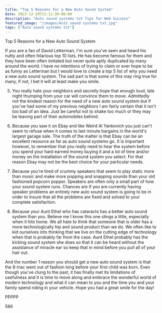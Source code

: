 ```yaml
---
title: "Top 5 Reasons for a New Auto Sound System"
date: 2023-12-29T11:11:30-08:00
description: "Auto sound systems txt Tips for Web Success"
featured_image: "/images/Auto sound systems txt.jpg"
tags: ["Auto sound systems txt"]
---
```


Top 5 Reasons for a New Auto Sound System

If you are a fan of David Letterman, I'm sure you've seen and heard his nutty and often hilarious top 10 lists. He has become famous for them and they have been often imitated but never quite aptly duplicated by many around the world. I have no intentions of trying to claim or ever hope to be as funny as Letterman but I would love to create a top 5 list of why you need a new auto sound system. The sad part is that some of this may ring true for many, if not, I bet it will at least make you smile.

5) You really hate your neighbors and secretly hope that enough loud, late night                  thumping from your car will convince them to move. Admittedly not the kindest 	reason for the need of a new auto sound system but if you've had some of my previous neighbors I am fairly certain that it isn't too bad of an idea. Just be 	careful not to shake too much or they may be leaving part of their automobiles behind.

4) Because you saw it on Ebay and like Weird Al Yankovich you just can't seem to refuse when it comes to last minute bargains in the world's largest garage sale. The truth of the matter is that Ebay can be an excellent resource as far as auto sound systems go. It is important however, to remember that you really need to hear the system before you spend your hard earned money buying it and a lot of time and/or money on the installation of the sound system you select. For that reason Ebay may not be the best choice for your particular needs.

3) Because you're tired of crummy speakers that seem to play static more than music and make more popping and snapping sounds than your old fashioned popcorn popper. Speakers are often only a small part of how your sound system runs. Chances are if you are currently having speaker problems an entirely new auto sound system is going to be in order to insure that all the problems are fixed and solved to your complete satisfaction.

2) Because your Aunt Ethel who has cataracts has a better auto sound system than you. Believe me I know this one stings a little, especially when it hits home. We all hate to think that someone that is older has a more technologically hip and sound product than we do. We often like to kid ourselves into thinking that we live on the cutting edge of technology when that is probably far from the case. Aunt Ethel probably has the kicking sound system she does so that it can be heard without the assistance of miracle ear so keep that in mind before you pull all of your hair out.

And the number 1 reason you should get a new auto sound system is that the 8-trac went out of fashion long before your first child was born. Even though you've clung to the past, it has finally met its limitations of usefulness and it is time to move along and embrace the wonderful world of modern technology and what it can mean to you and the time you and your family spend riding in your vehicle. Hope you had a great smile for the day!

PPPPP

566




